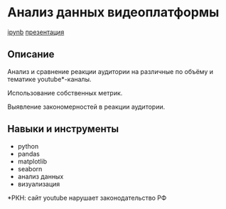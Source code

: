 # Анализ данных видеоплатформы
[ipynb](https://github.com/Malakhova-Natalya/Personal_project/blob/main/different_channels/different_channels.ipynb "ipynb") [презентация](https://github.com/Malakhova-Natalya/Personal_project/blob/main/different_channels/Презентация%20different_channels.pdf "презентация")

## Описание	
Анализ и сравнение реакции аудитории на различные по объёму и тематике youtube*-каналы. 

Использование собственных метрик. 

Выявление закономерностей в реакции аудитории.


## Навыки и инструменты
- python 
- pandas 
- matplotlib
- seaborn
- анализ данных
- визуализация

*РКН: сайт youtube нарушает законодательство РФ
